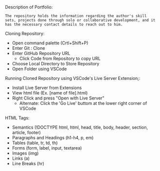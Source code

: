 Description of Portfolio:

    The repository holds the information regarding the author's skill sets, projects done through solo or collaborative development, and it has the necessary contact details to reach out to him.

Cloning Repository:

- Open command palette (Crtl+Shift+P)
- Enter Git : Clone
- Enter GitHub Repository URL
    - Click Code from Repository to copy URL
- Choose Local Directory to Store Repository
- Open Folder using VSCode

Running Cloned Repository using VSCode's Live Server Extension;:

- Install Live Server from Extensions
- View html file (Ex. [name of file].html)
- Right Click and press "Open with Live Server"
    - Alternate: Click the 'Go Live' buttom at the lower right corner of VSCode


HTML Tags:

- Semantics (!DOCTYPE html, html, head, title, body, header, section, article, footer)
- Paragraphs and Headings (h1-h4, p, em)
- Tables (table, tr, td, th)
- Forms (form, label, input, textarea)
- Images (img)
- Links (a)
- Line Breaks (hr)
